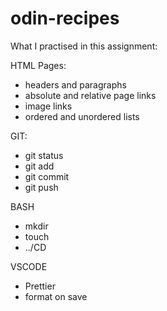 # odin-recipes

What I practised in this assignment:

HTML Pages:

- headers and paragraphs
- absolute and relative page links
- image links
- ordered and unordered lists

GIT:

- git status
- git add
- git commit
- git push

BASH

- mkdir
- touch
- ../CD

VSCODE

- Prettier
- format on save
